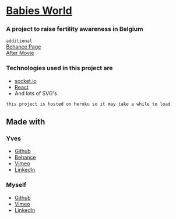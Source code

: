 # [Babies World](https://babiesworld.herokuapp.com/)
### A project to raise fertility awareness in Belgium

```additional```
</br>
[Behance Page](https://www.behance.net/gallery/62407667/Babys-World-BAP-Devine)
</br>
[After Movie](https://vimeo.com/256921167)


### Technologies used in this project are
- [socket.io](http://socket.io/)
- [React](https://reactjs.org/)
- And lots of SVG's

```this project is hosted on heroku so it may take a while to load```

## Made with 
### Yves 
- [Github](https://github.com/YvesMeeuws)
- [Behance](https://www.behance.net/meeuws_yve51c2)
- [Vimeo](https://vimeo.com/user81641145)
- [LinkedIn](https://www.linkedin.com/in/yves-laurent-meeuws-004806160/)

### Myself 
- [Github](https://github.com/LarsVanderheydt)
- [Vimeo](https://vimeo.com/user68222364)
- [LinkedIn](https://www.linkedin.com/in/lars-vanderheydt/)
